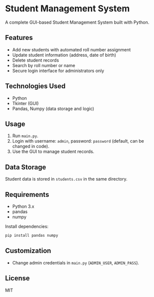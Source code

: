 # Student Management System

A complete GUI-based Student Management System built with Python.

## Features
- Add new students with automated roll number assignment
- Update student information (address, date of birth)
- Delete student records
- Search by roll number or name
- Secure login interface for administrators only

## Technologies Used
- Python
- Tkinter (GUI)
- Pandas, Numpy (data storage and logic)

## Usage
1. Run `main.py`.
2. Login with username: `admin`, password: `password` (default, can be changed in code).
3. Use the GUI to manage student records.

## Data Storage
Student data is stored in `students.csv` in the same directory.

## Requirements
- Python 3.x
- pandas
- numpy

Install dependencies:
```bash
pip install pandas numpy
```

## Customization
- Change admin credentials in `main.py` (`ADMIN_USER`, `ADMIN_PASS`).

## License
MIT

